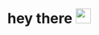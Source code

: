 <h1 align="center">
  hey there
  <img src="https://media4.giphy.com/media/v1.Y2lkPTc5MGI3NjExYWM0Mml2cmZicWc5Znp2bXY2MGYxb3E1Z2hha3RyN2xwMXN4YWI0cSZlcD12MV9pbnRlcm5hbF9naWZfYnlfaWQmY3Q9Zw/bGgsc5mWoryfgKBx1u/giphy.webp" width="30px"/>
</h1>
